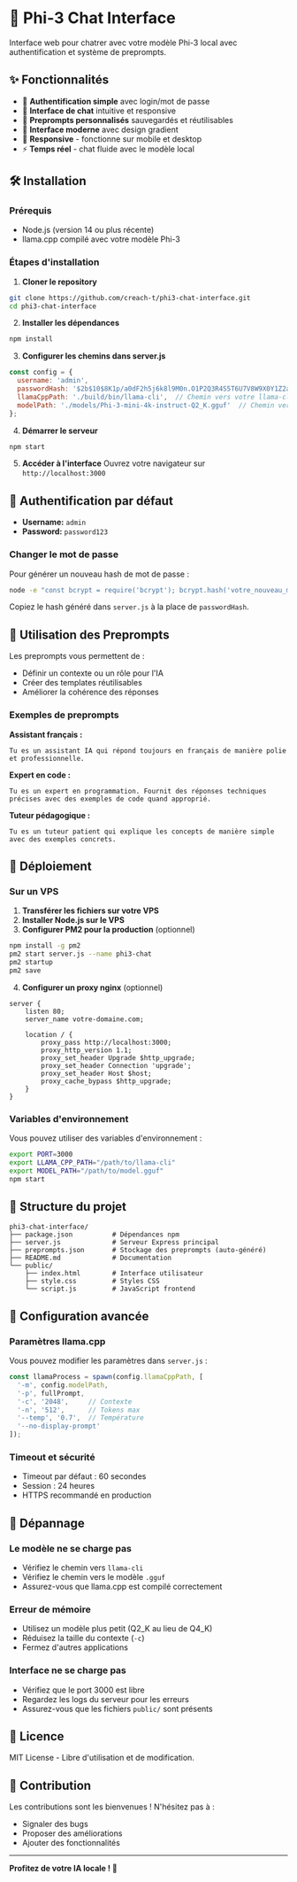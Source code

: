 # 🤖 Phi-3 Chat Interface

Interface web pour chatrer avec votre modèle Phi-3 local avec authentification et système de preprompts.

## ✨ Fonctionnalités

- 🔐 **Authentification simple** avec login/mot de passe
- 💬 **Interface de chat** intuitive et responsive
- 📝 **Preprompts personnalisés** sauvegardés et réutilisables
- 🎨 **Interface moderne** avec design gradient
- 📱 **Responsive** - fonctionne sur mobile et desktop
- ⚡ **Temps réel** - chat fluide avec le modèle local

## 🛠️ Installation

### Prérequis

- Node.js (version 14 ou plus récente)
- llama.cpp compilé avec votre modèle Phi-3

### Étapes d'installation

1. **Cloner le repository**
```bash
git clone https://github.com/creach-t/phi3-chat-interface.git
cd phi3-chat-interface
```

2. **Installer les dépendances**
```bash
npm install
```

3. **Configurer les chemins dans server.js**
```javascript
const config = {
  username: 'admin',
  passwordHash: '$2b$10$8K1p/a0dF2h5j6k8l9M0n.O1P2Q3R4S5T6U7V8W9X0Y1Z2a3b4c5d6',
  llamaCppPath: './build/bin/llama-cli',  // Chemin vers votre llama-cli
  modelPath: './models/Phi-3-mini-4k-instruct-Q2_K.gguf'  // Chemin vers votre modèle
};
```

4. **Démarrer le serveur**
```bash
npm start
```

5. **Accéder à l'interface**
Ouvrez votre navigateur sur `http://localhost:3000`

## 🔑 Authentification par défaut

- **Username:** `admin`
- **Password:** `password123`

### Changer le mot de passe

Pour générer un nouveau hash de mot de passe :

```bash
node -e "const bcrypt = require('bcrypt'); bcrypt.hash('votre_nouveau_mot_de_passe', 10).then(hash => console.log('Nouveau hash:', hash));"
```

Copiez le hash généré dans `server.js` à la place de `passwordHash`.

## 📝 Utilisation des Preprompts

Les preprompts vous permettent de :
- Définir un contexte ou un rôle pour l'IA
- Créer des templates réutilisables
- Améliorer la cohérence des réponses

### Exemples de preprompts

**Assistant français :**
```
Tu es un assistant IA qui répond toujours en français de manière polie et professionnelle.
```

**Expert en code :**
```
Tu es un expert en programmation. Fournit des réponses techniques précises avec des exemples de code quand approprié.
```

**Tuteur pédagogique :**
```
Tu es un tuteur patient qui explique les concepts de manière simple avec des exemples concrets.
```

## 🚀 Déploiement

### Sur un VPS

1. **Transférer les fichiers sur votre VPS**
2. **Installer Node.js sur le VPS**
3. **Configurer PM2 pour la production** (optionnel)
```bash
npm install -g pm2
pm2 start server.js --name phi3-chat
pm2 startup
pm2 save
```

4. **Configurer un proxy nginx** (optionnel)
```nginx
server {
    listen 80;
    server_name votre-domaine.com;
    
    location / {
        proxy_pass http://localhost:3000;
        proxy_http_version 1.1;
        proxy_set_header Upgrade $http_upgrade;
        proxy_set_header Connection 'upgrade';
        proxy_set_header Host $host;
        proxy_cache_bypass $http_upgrade;
    }
}
```

### Variables d'environnement

Vous pouvez utiliser des variables d'environnement :

```bash
export PORT=3000
export LLAMA_CPP_PATH="/path/to/llama-cli"
export MODEL_PATH="/path/to/model.gguf"
npm start
```

## 📁 Structure du projet

```
phi3-chat-interface/
├── package.json          # Dépendances npm
├── server.js             # Serveur Express principal
├── preprompts.json       # Stockage des preprompts (auto-généré)
├── README.md             # Documentation
└── public/
    ├── index.html        # Interface utilisateur
    ├── style.css         # Styles CSS
    └── script.js         # JavaScript frontend
```

## 🔧 Configuration avancée

### Paramètres llama.cpp

Vous pouvez modifier les paramètres dans `server.js` :

```javascript
const llamaProcess = spawn(config.llamaCppPath, [
  '-m', config.modelPath,
  '-p', fullPrompt,
  '-c', '2048',     // Contexte
  '-n', '512',      // Tokens max
  '--temp', '0.7',  // Température
  '--no-display-prompt'
]);
```

### Timeout et sécurité

- Timeout par défaut : 60 secondes
- Session : 24 heures
- HTTPS recommandé en production

## 🐛 Dépannage

### Le modèle ne se charge pas
- Vérifiez le chemin vers `llama-cli`
- Vérifiez le chemin vers le modèle `.gguf`
- Assurez-vous que llama.cpp est compilé correctement

### Erreur de mémoire
- Utilisez un modèle plus petit (Q2_K au lieu de Q4_K)
- Réduisez la taille du contexte (`-c`)
- Fermez d'autres applications

### Interface ne se charge pas
- Vérifiez que le port 3000 est libre
- Regardez les logs du serveur pour les erreurs
- Assurez-vous que les fichiers `public/` sont présents

## 📄 Licence

MIT License - Libre d'utilisation et de modification.

## 🤝 Contribution

Les contributions sont les bienvenues ! N'hésitez pas à :
- Signaler des bugs
- Proposer des améliorations
- Ajouter des fonctionnalités

---

**Profitez de votre IA locale ! 🚀**